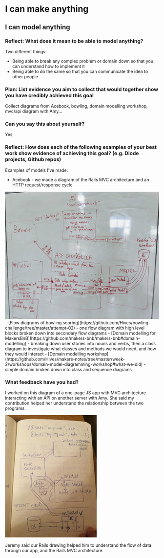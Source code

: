 # I can make anything
## I can model anything

### Reflect: What does it mean to be able to model anything?

Two different things:
- Being able to break any complex problem or domain down so that you can understand how to implement it
- Being able to do the same so that you can communicate the idea to other people

### Plan: List evidence you aim to collect that would together show you have credibly achieved this goal

Collect diagrams from Acebook, bowling, domain modelling workshop, mvc/api diagram with Amy...

### Can you say this about yourself?

Yes

### Reflect: How does each of the following examples of your best work show evidence of achieving this goal? (e.g. Diode projects, Github repos)

Examples of models I've made:

- Acebook - we made a diagram of the Rails MVC architecture and an HTTP request/response cycle
<img src="../images/rails-mvc-architecture-and-http-request-cycle.jpg">
- [Flow diagrams of bowling scoring](https://github.com/Hives/bowling-challenge/tree/master/attempt-02) - one flow diagram with high level blocks broken down into secondary flow diagrams
- [Domain modelling for MakersBnB](https://github.com/makers-bnb/makers-bnb#domain-modelling) - breaking down user stories into nouns and verbs, then a class diagram to investigate what classes and methods we would need, and how they would interact
- [Domain modelling workshop](https://github.com/Hives/makers-notes/tree/master/week-2/workshops/domain-model-diagramming-workshop#what-we-did) - simple domain broken down into class and sequence diagrams

### What feedback have you had?

I worked on this diagram of a one-page JS app with MVC architecture interacting with an API on another server with Amy. She said my contribution helped her understand the relationship between the two programs.

<img src="../images/mvc-api-with-amy.jpg" width=300>

Jeremy said our Rails drawing helped him to understand the flow of data through our app, and the Rails MVC architecture.